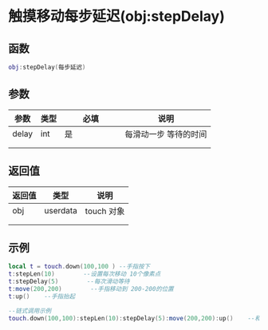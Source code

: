 # 触摸移动每步延迟(obj:stepDelay)

## 函数

```lua
obj:stepDelay(每步延迟)
```

## 参数

<table><thead><tr><th>参数</th><th>类型</th><th width="105">必填</th><th>说明</th></tr></thead><tbody><tr><td>delay</td><td>int</td><td>是</td><td>每滑动一步 等待的时间</td></tr><tr><td></td><td></td><td></td><td></td></tr><tr><td></td><td></td><td></td><td></td></tr></tbody></table>

## 返回值

| 返回值 | 类型       | 说明       |
| --- | -------- | -------- |
| obj | userdata | touch 对象 |
|     |          |          |
|     |          |          |

## 示例

```lua
local t = touch.down(100,100 ) --手指按下
t:stepLen(10)        --设置每次移动 10个像素点
t:stepDelay(5)        --每次滑动等待
t:move(200,200)        --手指移动到 200-200的位置
t:up()    --手指抬起

--链式调用示例
touch.down(100,100):stepLen(10):stepDelay(5):move(200,200):up()    --和上方示例 同样的效果
```

